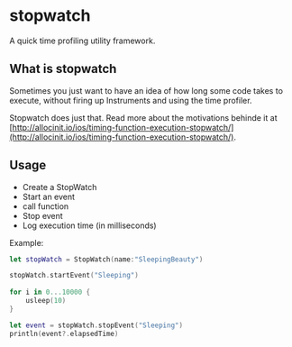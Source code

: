 # stopwatch
A quick time profiling utility framework.

## What is stopwatch
Sometimes you just want to have an idea of how long some code takes to execute, without firing up Instruments and using the time profiler.

Stopwatch does just that. Read more about the motivations behinde it at [http://allocinit.io/ios/timing-function-execution-stopwatch/](http://allocinit.io/ios/timing-function-execution-stopwatch/).

## Usage
* Create a StopWatch
* Start an event
* call function
* Stop event
* Log execution time (in milliseconds)

Example:

```swift
let stopWatch = StopWatch(name:"SleepingBeauty")

stopWatch.startEvent("Sleeping")
                        
for i in 0...10000 {
    usleep(10)
}

let event = stopWatch.stopEvent("Sleeping")
println(event?.elapsedTime)

```


